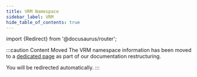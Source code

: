 ```yaml
---
title: VRM Namespace
sidebar_label: VRM
hide_table_of_contents: true
---
```


import {Redirect} from '@docusaurus/router';

<Redirect to="/namespaces/vrm" />

:::caution Content Moved
The VRM namespace information has been moved to a [dedicated page](/namespaces/vrm) as part of our documentation restructuring.

You will be redirected automatically.
::: 